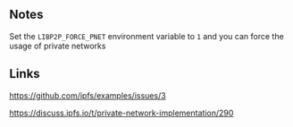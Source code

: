 ## Notes

Set the `LIBP2P_FORCE_PNET` environment variable to `1` and you can force the usage of private networks


## Links

https://github.com/ipfs/examples/issues/3

https://discuss.ipfs.io/t/private-network-implementation/290